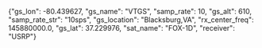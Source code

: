 {"gs_lon": -80.439627, "gs_name": "VTGS", "samp_rate": 10, "gs_alt": 610, "samp_rate_str": "10sps", "gs_location": "Blacksburg,VA", "rx_center_freq": 145880000.0, "gs_lat": 37.229976, "sat_name": "FOX-1D", "receiver": "USRP"}